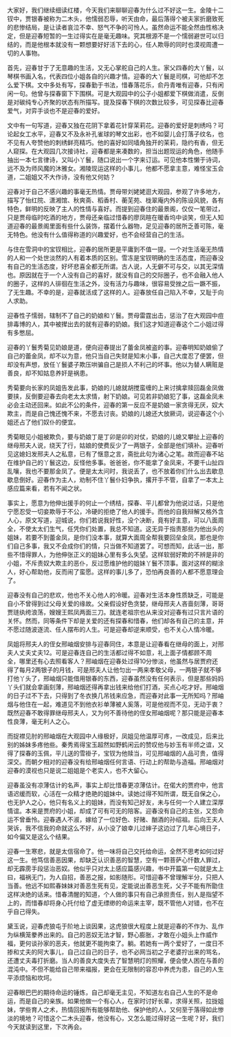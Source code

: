 
大家好，我们继续细读红楼，今天我们来聊聊迎春为什么过不好这一生。金陵十二钗中，贾银春被称为二木头，他懦弱忍辱，听天由命，最后落得个被夫家折磨致死的悲惨结局，是让读者哀泣不幸、怒气不争的可怜人。虽然命运不能全然由性格决定，但是迎春短暂的一生过得实在是毫无趣味。究其根源不是一个懦弱避世可以归结的，而是他根本就没有一颗想要好好活下去的心，任人欺辱的同时也漠视周遭一切的人事物。

首先，迎春甘于了无意趣的生活，又无心掌舵自己的人生。家父四春的大丫鬟，以琴棋书画入名，代表四位小姐各自的兴趣才情。迎春的大丫鬟是司棋，可他却不怎么爱下棋。文中多处有写，探春勤于书法，惜春落花乐，俞丹青唯有迎春，只有闲闲一句。他曾与探春窗下下围棋。可是大观园中的公子小姐都爱下棋做消遣，反倒是对碳纯专心齐聚的状态有所描写。提及探春下棋的次数比较多，可见探春比迎春爱气，对弈手谈也不是迎春的爱好。

文中有一句写道，迎春又独在花阴下拿着花针穿茉莉花。迎春的爱好是刺绣吗？可论起女工水平，迎春又不及永补孔雀球的琴文出彩，也不如婴儿会打落子纹名，也不见有人夸赞他的刺绣鲜亮精巧。他的喜好如同墙角独开的茉莉，隐约有香，但无人窥探。在大观园几次接诗社，迎春都是来凑数的，担当出题现运的角色，他随手抽出一本七言律诗，又叫小丫鬟，随口说出一个字来订运。可见他本性懒于诗词，远不及为师风魔的沐雅女。湘陵现运这样的小事儿，他都不愿拿主意，难怪宝玉会道，二姐姐又不大作诗，没有他又何妨？

迎春对于自己不感兴趣的事毫无热情。贾母带刘姥姥逛大观园，参观了许多地方，描写了怡红院、潇湘馆、秋爽斋、稻香村、蘅芜苑、栊翠庵内外的陈设风貌，各有特色，鲜明的反映了主人的性情与喜好。而提到迎春住的最景阁，仅仅一笔带过，只是贾母临时吃酒的地方，贾母还亲临过惜春的廖凤暄在暖香坞中谈笑，但无人知道迎春的最景阁里面有些什么装饰，摆着什么器物，足见迎春的居所乏善可陈，毫无特色。他没有什么值得称道的兴趣爱好，也不会经营自己的生活。

与住在雪洞中的宝钗相比，迎春的居所更是平庸到不值一提。一个对生活毫无热情的人和一个处世淡然的人有着本质的区别。雪冻是宝钗明确的生活态度，而迎春没有自己的生活态度，好坏悲喜全都无所谓。古人说，人无僻不可与交，以其无深情也。原因就在于一个人没有自己的喜好，就没有自己的交际圈子，也不会融入他人的圈子，这样的人徘徊在生活之外，没有活力与趣味，很容易受挫之后一蹶不振，了无生趣。不幸的是，迎春就活成了这样的人。迎春放任自己陷入不幸，又耻于向人求助。

迎春性子懦弱，辖制不了自己的奶娘和丫鬟。贾母雷霆出击，惩治了在大观园中痘排毒博的人，其中被撵出去的就有迎春的奶娘。我们这才知道迎春这个二小姐过得有多憋屈。

迎春的丫鬟秀菊见奶娘是道，便向迎春提出了蕾金凤被盗的事。迎春明知奶娘偷了自己的蕾金凤，却不以为意，他只当自己失财是知末小事，自己大度忍了便罢，但却没有声想，放任丫鬟婆子欺压哄骗自己是损人不利己的坏事。他以为替人瞒赃是善良，却不知姑息养奸是祸患。

秀菊要向长家的凤姐告发此事，奶娘的儿媳就胡搅蛮缠的上来讨擒拿赎回磊金凤做要挟，反倒要迎春去向老太太求情，射下奶娘。可见若非奶娘犯了事，这磊金凤未必会主动还回来。如此不公的条件，迎春的第一反应不是奶娘一家贪得无厌，奴大欺主，而是自己愧还愧不来，不愿去讨丧。奶娘的儿媳还大放厥词，说迎春这个小姐还占了他们奴仆的便宜。

秀菊眼见小姐被欺负，要与奶娘丁是丁卯是卯的对仗，奶娘的儿媳又攀扯上迎春的继母邢夫人说，绕天了行，姑娘的使费反少了一两银子，全部是他们填补。迎春听见这媳妇发邢夫人之私意，已有了惬意之言，斋批此句为诸心之笔。故而迎春不站在维护自己的丫鬟这边，反怪他多事。爸爸爸，你不能拿了金凤来，不要千山扯四乱嚷，我也不要那金凤了。便是太太问时，我说丢了，也不放着你们什么出去歇息歇息倒好。迎春作为主人，劝制不住丫鬟仆妇争执，撂开手不管，自拿了一本太上感应篇来看，若有不闻之状。

事实上，愿意为他伸出援手的何止一个绣桔，探春、平儿都曾为他说过话，只是他宁愿忍受一切妾欺辱于不公，冷硬的拒绝了他人的援手。而他的自我辩解又格外含人心，原文写道，迎城说，你们若说我好性，没个决断，竟有好主意，可以八面周全，不使太太们生气，任凭你们处置，我总不知道。这无异于指责那些为他出头的姐妹，若要不到蕾金凤，是你们没本事，就算大面周全帮我要回垒金凤，那也是你们自己多事，我又不会成你们的情，只当做不知道罢了。可想而知，此话一出，那些不惜得罪人，为他伸张正义的姐妹心里有多么失望。这样软弱好欺的不辨是非的小姐，不斥责奴大欺主的恶仆，反过愿维护他的姐妹丫鬟不顶事。面对这样的糊涂人，好心帮助他，反而闹了蛮愿。这样的事儿多了，恐怕再良善的人都不愿意理会了。

迎春没有自己的悲欢，他也不关心他人的冷暖。迎春对生活本身性质缺乏，可能是自小不曾得到过父母关爱的缘故。父亲假设好色贪婪，继母邢夫人吝啬刻薄，哥哥贾琏纨绔浪荡，嫂嫂王熙凤两面三刀。就连老祖宗也从来没对迎春有过只言片语的关怀。然而，同等条件下却是关爱的还有探春和惜春，他们却各有自己的主意，并不愿过随波逐流、任人摆布的人生。可是迎春却逆来顺受，也不关心人情冷暖。

凤姐将邢夫人的侄女邢岫烟安排与迎春同住，本意是让迎春看在继母的面上，对邢夫人丈夫丈夫12。可是迎春连自己的生活都过得不如意，礼上面子情都顾不周全，哪里还有心去照看客人？邢岫烟在迎春处过得10分惨淡，他虽然与居贾府还得了每月2两银子的月钱，可是邢夫人让他匀出一两来孝敬父母，一两银子就不够打他丫头了，邢岫烟只能借用银春的东西，迎春虽然没有任何表示，但是那些妈妈丫头们就会拿画刻薄，邢岫烟还得再拿出钱来给他们打酒，买点心吃才好。邢岫烟的日子过不下去，只得到了冬衣换几吊钱来应急，而迎春对此事一无所知吗？邢岫烟与他住在一起，难道见不到他衣衫单薄被人奚落，可是他视而不见，无动于衷？既然迎春不敢得罪继母邢夫人，又为何不善待他的侄女邢岫烟呢？那只能是迎春本性良薄，毫无利人之心。

而捉襟见肘的邢岫烟在大观园中人缘极好，凤姐见他温厚可疼，一改成见，后来比别的姊妹多疼他些。秦秀焉得宝玉超然如野鹤闲云的赞叹他与妙玉有半师之谊，又得了探春的玉佩，平儿送的雪褂子，宝钗为他赎当，可见邢岫烟的人品可贵，值得深交。而朝夕相对的迎春没有给邢岫烟任何言语、行动上的帮助与造福。邢岫烟对迎春的漠视也只是说二姐姐是个老实人，也不大留心。

迎春虽没有凉薄估计的名声，事实上却比惜春更凉薄估计。在偌大的贾府中，他言语迟缓而软，心活在一众精才绝艳的姐妹中。读她过得不知所谓，既无自保之心，也无护人之心，他只有名义上的姐妹，而没有知己好友，未与任何一个人建立深厚情谊。本来是贾府的小姐，却成了可有可无的陪客。迎春没有自己的主张，又怨命运不曾垂怜。迎春遇人不淑，嫁给了一位好色、好赌、酗酒的孙绍祖。后向王夫人哭诉，我不信我的命就这么不好，从小没了娘幸儿过婶子这边过了几年心境日子，如今偏又是这么个结果。

迎春一生寒悲，就是太信宿命了。他一味将自己交托给命运，全然不思考如何过好这一生。他笃信善恶因果，却缺乏认识善恶的智慧，空有一颗菩萨心忏数人罪过，却无霹雳手段惩治恶奴。他似乎只对太上感应篇感兴趣，书中开篇第一句就是太上曰，福祸无门，为人自招，善恶之报，如影随形。可惜迎春不曾理解半分，只把人当善。他远不如熙春妹妹对善恶生死有见，定能说出善恶生死，父子不能有所勖住这样决绝的话来。惜春清醒的知道，个人做的事只有自己承担责任，别人是指望不上的，而惜春却将身心托付给了虚无缥缈的命运来主宰，既不管他人对错，也不在乎自己得失。

黛玉说，迎春虎狼屯于阶地上谈因果，这虎狼很大程度上就是迎春的不作为、乱作为纵横笼豢养出来的。自己的恶奴无法才智，野心膨胀，才敢在小姐头上作威作福，更何谈孙家的恶夫，他就更不能拘束了。躺。若她有一两个爱好了，一度日不掺和丈夫的阿大事儿，自己过自己的日子，也不必网当初之子老婆拧出来的骂名，还遭丈夫毒打折磨。当人的善良大度失去了智慧明灯的照耀，便会使人困在与善的混沌中。不但不能给自己带来福报，更会在无限制的容忍中养虎为患，自己的人生平添烦恼和坎坷。

迎春眼巴巴的期待命运的锤炼，自己却毫无主见，不知道左右自己人生的不是命运，而是自己的亲族。如果他做一个有心人，在家时讨好长辈，求得关照，拉拢姐妹，学些育人之术，热情回报所有能够帮助他、保护他的人，又何至于落得如此惨淡的境地？可惜这个二木头迎春，他没有心，又怎么能过得好这一生呢？好，我们今天就读到这里，下次再会。


